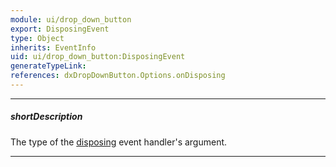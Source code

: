 ```yaml
---
module: ui/drop_down_button
export: DisposingEvent
type: Object
inherits: EventInfo
uid: ui/drop_down_button:DisposingEvent
generateTypeLink: 
references: dxDropDownButton.Options.onDisposing
---
```

---
##### shortDescription
The type of the [disposing]({basewidgetpath}/Events/#disposing) event handler's argument.

---
<!-- Description goes here -->